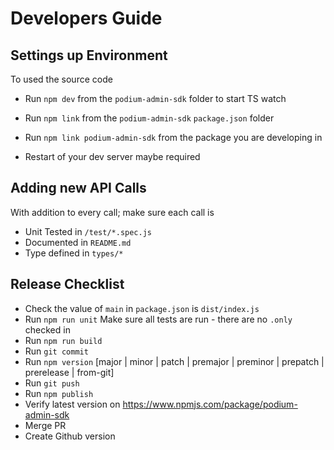 # Developers Guide

## Settings up Environment

To used the source code
- Run `npm dev` from the `podium-admin-sdk` folder to start TS watch 
- Run `npm link` from the `podium-admin-sdk` `package.json` folder  
- Run `npm link podium-admin-sdk` from the package you are developing in

- Restart of your dev server maybe required

## Adding new API Calls

With addition to every call; make sure each call is 
- Unit Tested in `/test/*.spec.js`
- Documented in `README.md`
- Type defined in `types/*`

## Release Checklist

- Check the value of `main` in `package.json` is `dist/index.js`
- Run `npm run unit` Make sure all tests are run - there are no `.only` checked in
- Run `npm run build`
- Run `git commit`
- Run `npm version` [major | minor | patch | premajor | preminor | prepatch | prerelease | from-git]
- Run `git push`
- Run `npm publish`
- Verify latest version on https://www.npmjs.com/package/podium-admin-sdk
- Merge PR
- Create Github version